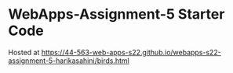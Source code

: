 # WebApps-Assignment-5 Starter Code
Hosted at https://44-563-web-apps-s22.github.io/webapps-s22-assignment-5-harikasahini/birds.html
